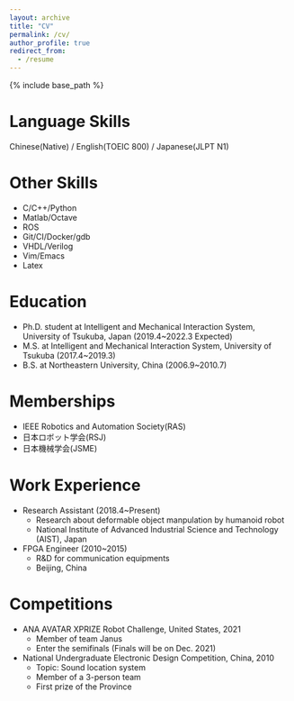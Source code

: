 ```yaml
---
layout: archive
title: "CV"
permalink: /cv/
author_profile: true
redirect_from:
  - /resume
---
```


{% include base_path %}

Language Skills
======
Chinese(Native) / English(TOEIC 800) / Japanese(JLPT N1)

Other Skills
======
* C/C++/Python
* Matlab/Octave
* ROS 
* Git/CI/Docker/gdb
* VHDL/Verilog
* Vim/Emacs
* Latex

Education
======
* Ph.D. student at Intelligent and Mechanical Interaction System, University of Tsukuba, Japan (2019.4~2022.3 Expected)
* M.S. at Intelligent and Mechanical Interaction System, University of Tsukuba (2017.4~2019.3)
* B.S. at Northeastern University, China (2006.9~2010.7)

Memberships
======
* IEEE Robotics and Automation Society(RAS)
* 日本ロボット学会(RSJ)
* 日本機械学会(JSME)

Work Experience
======
* Research Assistant (2018.4~Present)
    * Research about deformable object manpulation by humanoid robot
    * National Institute of Advanced Industrial Science and Technology (AIST), Japan
* FPGA Engineer (2010~2015)
    * R&D for communication equipments
    * Beijing, China

Competitions
======
* ANA AVATAR XPRIZE Robot Challenge, United States, 2021
    * Member of team Janus
    * Enter the semifinals (Finals will be on Dec. 2021)
* National Undergraduate Electronic Design Competition, China, 2010
    * Topic: Sound location system
    * Member of a 3-person team
    * First prize of the Province
